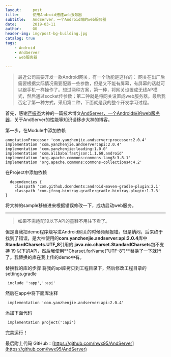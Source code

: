 ```yaml
---
layout:     post
title:      使用Android搭建web服务器
subtitle:   AndServer，一个Android端的web服务器
date:       2019-03-11
author:     GG
header-img: img/post-bg-building.jpg
catalog: true
tags:
    - Android
    - AndServer
    - web服务器
    
---
```



>最近公司需要开发一款Android网关，有一个功能是这样的：
>网关在出厂后需要根据实际情况需要配置一些参数，但是又不能有屏幕，有屏幕的话就可以跟手机一样操作了。想过两种方案，第一种，将网关设置成无线AP模式，然后通过socket传参数；第二钟就是将网关设置成web服务器。最后我否定了第一种方式，采用第二种，下面就是我的整个开发学习过程。


首先，感谢[严振杰](https://blog.csdn.net/yanzhenjie1003)大神的一篇技术博文[AndServer，一个Android端的web服务器](https://blog.csdn.net/yanzhenjie1003/article/details/64090436)，关于AndServer的性能等知识请移步大神的博客。

第一步，在Module中添加依赖
    
    annotationProcessor 'com.yanzhenjie.andserver:processor:2.0.4'
    implementation 'com.yanzhenjie.andserver:api:2.0.4'
    implementation 'com.yanzhenjie:loading:1.0.0'
    implementation 'com.alibaba:fastjson:1.1.68.android'
    implementation 'org.apache.commons:commons-lang3:3.8.1'
    implementation 'org.apache.commons:commons-collections4:4.2'

在Project中添加依赖

      dependencies {
        classpath 'com.github.dcendents:android-maven-gradle-plugin:2.1'
        classpath 'com.jfrog.bintray.gradle:gradle-bintray-plugin:1.7.3'
    }
 
将大神的sample移植进来根据错误修改一下，成功启动web服务。

***
>如果不需适配19以下API的童鞋不用往下看了。

但是当我把demo程序烧写进Android网关的时候频频报错。很是纳闷，后来终于找到了错误，是大神使用的**com.yanzhenjie.andserver:api:2.0.4**库中**StandardCharsets.UTF_8**引用的 **java.nio.charset.StandardCharsets**包不支持 19 以下的API，然后我使用**Charset.forName("UTF-8")**替换了一下就行了。我替换的库在我上传的demo中有。

替换我的库的步骤
将我的api库拷贝到工程目录下，然后修改工程目录的settings.gradle

     include ':app',':api'
    

然后在app中将下面库注释

     implementation 'com.yanzhenjie.andserver:api:2.0.4'
     
  添加下面代码
  
     implementation project(':api')
  
完美运行！

最后附上代码
GitHub：[https://github.com/hwx95/AndServer](https://github.com/hwx95/AndServer)
